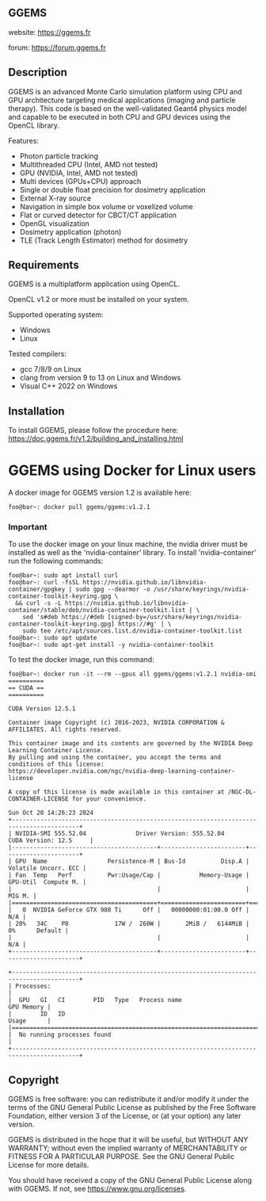 ## GGEMS

website: <https://ggems.fr>

forum: <https://forum.ggems.fr>

## Description

GGEMS is an advanced Monte Carlo simulation platform using CPU and GPU architecture targeting medical applications (imaging and particle therapy). This code is based on the well-validated Geant4 physics model and capable to be executed in both CPU and GPU devices using the OpenCL library.

Features:
* Photon particle tracking
* Multithreaded CPU (Intel, AMD not tested)
* GPU (NVIDIA, Intel, AMD not tested)
* Multi devices (GPUs+CPU) approach
* Single or double float precision for dosimetry application
* External X-ray source
* Navigation in simple box volume or voxelized volume
* Flat or curved detector for CBCT/CT application
* OpenGL visualization
* Dosimetry application (photon)
* TLE (Track Length Estimator) method for dosimetry

## Requirements

GGEMS is a multiplatform application using OpenCL.

OpenCL v1.2 or more must be installed on your system.

Supported operating system:

* Windows
* Linux

Tested compilers:

* gcc 7/8/9 on Linux
* clang from version 9 to 13 on Linux and Windows
* Visual C++ 2022 on Windows

## Installation

To install GGEMS, please follow the procedure here: <https://doc.ggems.fr/v1.2/building_and_installing.html>

# GGEMS using Docker for Linux users

A docker image for GGEMS version 1.2 is available here:

```console
foo@bar~: docker pull ggems/ggems:v1.2.1
```

### Important

To use the docker image on your linux machine, the nvidia driver must be installed as well as the 'nvidia-container' library. To install 'nvidia-container' run the following commands:

```console
foo@bar~: sudo apt install curl
foo@bar~: curl -fsSL https://nvidia.github.io/libnvidia-container/gpgkey | sudo gpg --dearmor -o /usr/share/keyrings/nvidia-container-toolkit-keyring.gpg \
  && curl -s -L https://nvidia.github.io/libnvidia-container/stable/deb/nvidia-container-toolkit.list | \
    sed 's#deb https://#deb [signed-by=/usr/share/keyrings/nvidia-container-toolkit-keyring.gpg] https://#g' | \
    sudo tee /etc/apt/sources.list.d/nvidia-container-toolkit.list
foo@bar~: sudo apt update
foo@bar~: sudo apt-get install -y nvidia-container-toolkit
```

To test the docker image, run this command:

```console
foo@bar~: docker run -it --rm --gpus all ggems/ggems:v1.2.1 nvidia-smi
==========
== CUDA ==
==========

CUDA Version 12.5.1

Container image Copyright (c) 2016-2023, NVIDIA CORPORATION & AFFILIATES. All rights reserved.

This container image and its contents are governed by the NVIDIA Deep Learning Container License.
By pulling and using the container, you accept the terms and conditions of this license:
https://developer.nvidia.com/ngc/nvidia-deep-learning-container-license

A copy of this license is made available in this container at /NGC-DL-CONTAINER-LICENSE for your convenience.

Sun Oct 20 14:26:23 2024       
+-----------------------------------------------------------------------------------------+
| NVIDIA-SMI 555.52.04              Driver Version: 555.52.04      CUDA Version: 12.5     |
|-----------------------------------------+------------------------+----------------------+
| GPU  Name                 Persistence-M | Bus-Id          Disp.A | Volatile Uncorr. ECC |
| Fan  Temp   Perf          Pwr:Usage/Cap |           Memory-Usage | GPU-Util  Compute M. |
|                                         |                        |               MIG M. |
|=========================================+========================+======================|
|   0  NVIDIA GeForce GTX 980 Ti      Off |   00000000:01:00.0 Off |                  N/A |
| 20%   34C    P8             17W /  260W |       2MiB /   6144MiB |      0%      Default |
|                                         |                        |                  N/A |
+-----------------------------------------+------------------------+----------------------+
                                                                                         
+-----------------------------------------------------------------------------------------+
| Processes:                                                                              |
|  GPU   GI   CI        PID   Type   Process name                              GPU Memory |
|        ID   ID                                                               Usage      |
|=========================================================================================|
|  No running processes found                                                             |
+-----------------------------------------------------------------------------------------+
```

## Copyright

GGEMS is free software: you can redistribute it and/or modify
it under the terms of the GNU General Public License as published by
the Free Software Foundation, either version 3 of the License, or
(at your option) any later version.

GGEMS is distributed in the hope that it will be useful,
but WITHOUT ANY WARRANTY; without even the implied warranty of
MERCHANTABILITY or FITNESS FOR A PARTICULAR PURPOSE.  See the
GNU General Public License for more details.

You should have received a copy of the GNU General Public License
along with GGEMS.  If not, see <https://www.gnu.org/licenses>.

